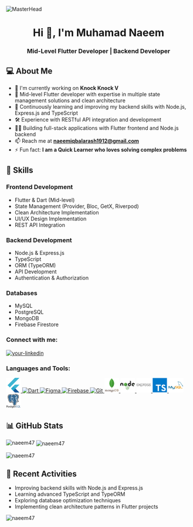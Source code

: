 ![MasterHead](https://i.pinimg.com/originals/90/70/32/9070324cdfc07c68d60eed0c39e77573.gif)

<h1 align="center">Hi 👋, I'm Muhamad Naeem</h1>
<h3 align="center">Mid-Level Flutter Developer | Backend Developer</h3>


## 💻 About Me

- 🔭 I'm currently working on **Knock Knock V**
- 💼 Mid-level Flutter developer with expertise in multiple state management solutions and clean architecture
- 🌱 Continuously learning and improving my backend skills with Node.js, Express.js and TypeScript
- 🛠️ Experience with RESTful API integration and development
- 👨‍💻 Building full-stack applications with Flutter frontend and Node.js backend
- 📫 Reach me at **naeemiqbalarash1912@gmail.com**
- ⚡ Fun fact: **I am a Quick Learner who loves solving complex problems**

## 🚀 Skills

### Frontend Development
- Flutter & Dart (Mid-level)
- State Management (Provider, Bloc, GetX, Riverpod)
- Clean Architecture Implementation
- UI/UX Design Implementation
- REST API Integration

### Backend Development
- Node.js & Express.js
- TypeScript
- ORM (TypeORM)
- API Development
- Authentication & Authorization

### Databases
- MySQL
- PostgreSQL
- MongoDB
- Firebase Firestore

<h3 align="left">Connect with me:</h3>
<p align="left">
<a href=https://www.linkedin.com/in/naeem-iqbal-965886221/" target="blank"><img align="center" src="https://raw.githubusercontent.com/rahuldkjain/github-profile-readme-generator/master/src/images/icons/Social/linked-in-alt.svg" alt="your-linkedin" height="30" width="40" /></a>
</p>

<h3 align="left">Languages and Tools:</h3>
<p align="left">
  <a href="https://flutter.dev/" target="_blank" rel="noreferrer">
    <img src="https://raw.githubusercontent.com/devicons/devicon/master/icons/flutter/flutter-original.svg" alt="Flutter" width="40" height="40"/>
  </a>
  <a href="https://dart.dev" target="_blank" rel="noreferrer">
    <img src="https://www.vectorlogo.zone/logos/dartlang/dartlang-icon.svg" alt="Dart" width="40" height="40"/>
  </a>
  <a href="https://www.figma.com/" target="_blank" rel="noreferrer">
    <img src="https://www.vectorlogo.zone/logos/figma/figma-icon.svg" alt="Figma" width="40" height="40"/>
  </a>
  <a href="https://firebase.google.com/" target="_blank" rel="noreferrer">
    <img src="https://www.vectorlogo.zone/logos/firebase/firebase-ar21.svg" alt="Firebase" width="40" height="40"/>
  </a>
  <a href="https://git-scm.com/" target="_blank" rel="noreferrer">
    <img src="https://www.vectorlogo.zone/logos/git-scm/git-scm-icon.svg" alt="Git" width="40" height="40"/>
  </a>
  <a href="https://www.mongodb.com/" target="_blank" rel="noreferrer">
    <img src="https://raw.githubusercontent.com/devicons/devicon/master/icons/mongodb/mongodb-original-wordmark.svg" alt="MongoDB" width="40" height="40"/>
  </a>
  <a href="https://nodejs.org/" target="_blank" rel="noreferrer">
    <img src="https://raw.githubusercontent.com/devicons/devicon/master/icons/nodejs/nodejs-original-wordmark.svg" alt="Node.js" width="40" height="40"/>
  </a>
  <a href="https://expressjs.com" target="_blank" rel="noreferrer">
    <img src="https://raw.githubusercontent.com/devicons/devicon/master/icons/express/express-original-wordmark.svg" alt="Express.js" width="40" height="40"/>
  </a>
  <a href="https://www.typescriptlang.org/" target="_blank" rel="noreferrer">
    <img src="https://raw.githubusercontent.com/devicons/devicon/master/icons/typescript/typescript-original.svg" alt="TypeScript" width="40" height="40"/>
  </a>
  <a href="https://www.mysql.com/" target="_blank" rel="noreferrer">
    <img src="https://raw.githubusercontent.com/devicons/devicon/master/icons/mysql/mysql-original-wordmark.svg" alt="MySQL" width="40" height="40"/>
  </a>
  <a href="https://www.postgresql.org" target="_blank" rel="noreferrer">
    <img src="https://raw.githubusercontent.com/devicons/devicon/master/icons/postgresql/postgresql-original-wordmark.svg" alt="PostgreSQL" width="40" height="40"/>
  </a>
</p>

## 📊 GitHub Stats

<p><img align="left" src="https://github-readme-stats.vercel.app/api/top-langs?username=naeem47&show_icons=true&locale=en&layout=compact&theme=tokyonight" alt="naeem47" /></p>

<p>&nbsp;<img align="center" src="https://github-readme-stats.vercel.app/api?username=naeem47&show_icons=true&locale=en&theme=tokyonight" alt="naeem47" /></p>

<p><img align="center" src="https://github-readme-streak-stats.herokuapp.com/?user=naeem47&theme=tokyonight" alt="naeem47" /></p>



## 🔄 Recent Activities

- Improving backend skills with Node.js and Express.js
- Learning advanced TypeScript and TypeORM
- Exploring database optimization techniques
- Implementing clean architecture patterns in Flutter projects

  
<p align="left"> <img src="https://komarev.com/ghpvc/?username=naeem47&label=Profile%20views&color=0e75b6&style=flat" alt="naeem47" /> </p>
